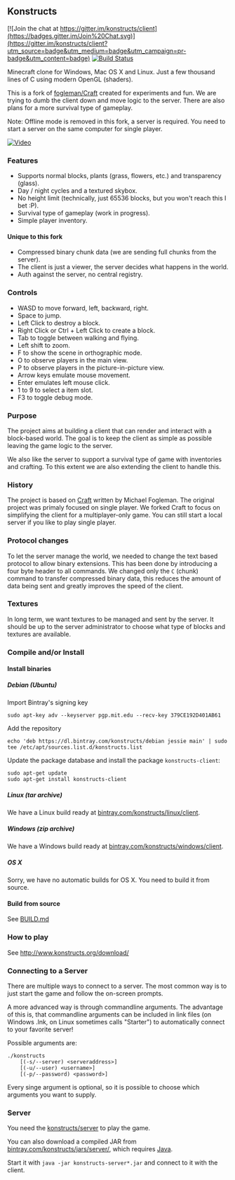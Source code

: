 ## Konstructs

[![Join the chat at https://gitter.im/konstructs/client](https://badges.gitter.im/Join%20Chat.svg)](https://gitter.im/konstructs/client?utm_source=badge&utm_medium=badge&utm_campaign=pr-badge&utm_content=badge) [![Build Status](https://travis-ci.org/konstructs/client.svg?branch=master)](https://travis-ci.org/konstructs/client)

Minecraft clone for Windows, Mac OS X and Linux. Just a few thousand lines of C using modern OpenGL (shaders).

This is a fork of [fogleman/Craft](https://github.com/fogleman/Craft) created for experiments and fun. We are trying to dumb the client down and move logic to the server. There are also plans for a more survival type of gameplay.

Note: Offline mode is removed in this fork, a server is required. You need to start a server on the same computer for single player.

[![Video](http://i.imgur.com/ciU1c0l.png)](https://www.youtube.com/watch?v=KX4UyhOuuh0)

### Features

* Supports normal blocks, plants (grass, flowers, etc.) and transparency (glass).
* Day / night cycles and a textured skybox.
* No height limit (technically, just 65536 blocks, but you won't reach this I bet :P).
* Survival type of gameplay (work in progress).
* Simple player inventory.

#### Unique to this fork

* Compressed binary chunk data (we are sending full chunks from the server).
* The client is just a viewer, the server decides what happens in the world.
* Auth against the server, no central registry.

### Controls

- WASD to move forward, left, backward, right.
- Space to jump.
- Left Click to destroy a block.
- Right Click or Ctrl + Left Click to create a block.
- Tab to toggle between walking and flying.
- Left shift to zoom.
- F to show the scene in orthographic mode.
- O to observe players in the main view.
- P to observe players in the picture-in-picture view.
- Arrow keys emulate mouse movement.
- Enter emulates left mouse click.
- 1 to 9 to select a item slot.
- F3 to toggle debug mode.

### Purpose

The project aims at building a client that can render and interact with a block-based world. The goal is to keep the client as simple as possible leaving the game logic to the server.

We also like the server to support a survival type of game with inventories and crafting. To this extent we are also extending the client to handle this.

### History

The project is based on [Craft](https://github.com/fogleman/Craft) written by Michael Fogleman. The original project was primaly focused on single player. We forked Craft to focus on simplifying the client for a multiplayer-only game. You can still start a local server if you like to play single player.

### Protocol changes

To let the server manage the world, we needed to change the text based protocol to allow binary extensions. This has been done by introducing a four byte header to all commands. We changed only the `C` (chunk) command to transfer compressed binary data, this reduces the amount of data being sent and greatly improves the speed of the client.

### Textures

In long term, we want textures to be managed and sent by the server. It should be up to the server administrator to choose what type of blocks and textures are available.

### Compile and/or Install

#### Install binaries

##### Debian (Ubuntu)

Import Bintray's signing key
```
sudo apt-key adv --keyserver pgp.mit.edu --recv-key 379CE192D401AB61
```

Add the repository
```
echo 'deb https://dl.bintray.com/konstructs/debian jessie main' | sudo tee /etc/apt/sources.list.d/konstructs.list
```

Update the package database and install the package `konstructs-client`:

```
sudo apt-get update
sudo apt-get install konstructs-client
```

##### Linux (tar archive)

We have a Linux build ready at [bintray.com/konstructs/linux/client](https://bintray.com/konstructs/linux/client/view#files).

##### Windows (zip archive)

We have a Windows build ready at [bintray.com/konstructs/windows/client](https://bintray.com/konstructs/windows/client/view#files).

##### OS X

Sorry, we have no automatic builds for OS X. You need to build it from source.

#### Build from source

See [BUILD.md](BUILD.md)

### How to play

See http://www.konstructs.org/download/

### Connecting to a Server

There are multiple ways to connect to a server. The most common way is to just start the game and follow the on-screen prompts.

A more advanced way is through commandline arguments. The advantage of this is, that commandline arguments can be included in link files (on Windows .lnk, on Linux sometimes calls "Starter") to automatically connect to your favorite server!

Possible arguments are:
```
./konstructs
    [(-s/--server) <serveraddress>]
    [(-u/--user) <username>]
    [(-p/--password) <password>]
```
Every singe argument is optional, so it is possible to choose which arguments you want to supply.

### Server

You need the [konstructs/server](https://github.com/konstructs/server) to play the game.

You can also download a compiled JAR from [bintray.com/konstructs/jars/server/](https://bintray.com/konstructs/jars/server/view#files), which requires [Java](http://java.com).

Start it with `java -jar konstructs-server*.jar` and connect to it with the client.
